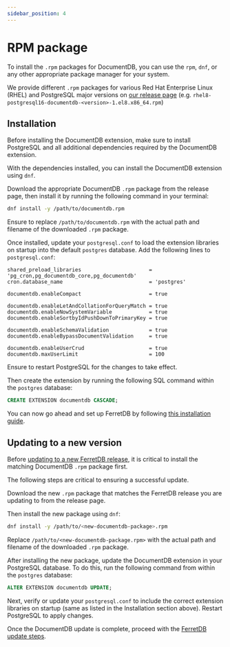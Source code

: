 ```yaml
---
sidebar_position: 4
---
```


# RPM package

To install the `.rpm` packages for DocumentDB, you can use the `rpm`, `dnf`, or any other appropriate package manager for your system.

We provide different `.rpm` packages for various Red Hat Enterprise Linux (RHEL) and PostgreSQL major versions on [our release page](https://github.com/FerretDB/documentdb/releases/) (e.g. `rhel8-postgresql16-documentdb-<version>-1.el8.x86_64.rpm`)

## Installation

Before installing the DocumentDB extension, make sure to install PostgreSQL and all additional dependencies required by the DocumentDB extension.

With the dependencies installed, you can install the DocumentDB extension using `dnf`.

Download the appropriate DocumentDB `.rpm` package from the release page, then install it by running the following command in your terminal:

```sh
dnf install -y /path/to/documentdb.rpm
```

Ensure to replace `/path/to/documentdb.rpm` with the actual path and filename of the downloaded `.rpm` package.

Once installed, update your `postgresql.conf` to load the extension libraries on startup into the default `postgres` database.
Add the following lines to `postgresql.conf`:

<!-- Keep in sync with https://github.com/FerretDB/documentdb/blob/ferretdb/ferretdb_packaging/10-preload.sh -->

```text
shared_preload_libraries                      = 'pg_cron,pg_documentdb_core,pg_documentdb'
cron.database_name                            = 'postgres'

documentdb.enableCompact                      = true

documentdb.enableLetAndCollationForQueryMatch = true
documentdb.enableNowSystemVariable            = true
documentdb.enableSortbyIdPushDownToPrimaryKey = true

documentdb.enableSchemaValidation             = true
documentdb.enableBypassDocumentValidation     = true

documentdb.enableUserCrud                     = true
documentdb.maxUserLimit                       = 100
```

Ensure to restart PostgreSQL for the changes to take effect.

Then create the extension by running the following SQL command within the `postgres` database:

```sql
CREATE EXTENSION documentdb CASCADE;
```

You can now go ahead and set up FerretDB by following [this installation guide](../ferretdb/rpm.md).

## Updating to a new version

Before [updating to a new FerretDB release](../ferretdb/rpm.md#updating-to-a-new-version), it is critical to install the matching DocumentDB `.rpm` package first.

The following steps are critical to ensuring a successful update.

Download the new `.rpm` package that matches the FerretDB release you are updating to from the release page.

Then install the new package using `dnf`:

```sh
dnf install -y /path/to/<new-documentdb-package>.rpm
```

Replace `/path/to/<new-documentdb-package.rpm>` with the actual path and filename of the downloaded `.rpm` package.

After installing the new package, update the DocumentDB extension in your PostgreSQL database.
To do this, run the following command from within the `postgres` database:

```sql
ALTER EXTENSION documentdb UPDATE;
```

Next, verify or update your `postgresql.conf` to include the correct extension libraries on startup (same as listed in the Installation section above).
Restart PostgreSQL to apply changes.

Once the DocumentDB update is complete, proceed with the [FerretDB update steps](../ferretdb/rpm.md#updating-to-a-new-version).
